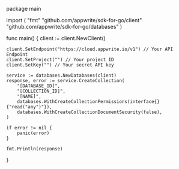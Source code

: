 package main

import (
    "fmt"
    "github.com/appwrite/sdk-for-go/client"
    "github.com/appwrite/sdk-for-go/databases"
)

func main() {
    client := client.NewClient()

    client.SetEndpoint("https://cloud.appwrite.io/v1") // Your API Endpoint
    client.SetProject("") // Your project ID
    client.SetKey("") // Your secret API key

    service := databases.NewDatabases(client)
    response, error := service.CreateCollection(
        "[DATABASE_ID]",
        "[COLLECTION_ID]",
        "[NAME]",
        databases.WithCreateCollectionPermissions(interface{}{"read("any")"}),
        databases.WithCreateCollectionDocumentSecurity(false),
    )

    if error != nil {
        panic(error)
    }

    fmt.Println(response)
}
